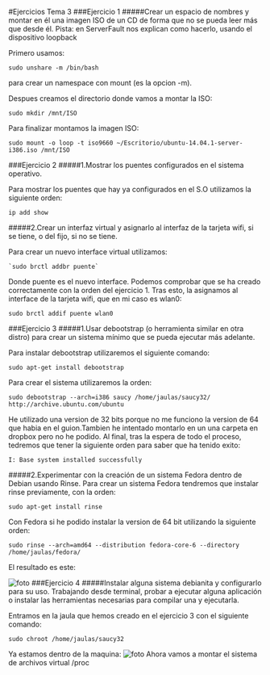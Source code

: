 #Ejercicios Tema 3
###Ejercicio 1
#####Crear un espacio de nombres y montar en él una imagen ISO de un CD de forma que no se pueda leer más que desde él. Pista: en ServerFault nos explican como hacerlo, usando el dispositivo loopback

Primero usamos:

	sudo unshare -m /bin/bash
para crear un namespace con mount (es la opcion -m).

Despues creamos el directorio donde vamos a montar la ISO:

	sudo mkdir /mnt/ISO
    
Para finalizar montamos la imagen ISO:

	sudo mount -o loop -t iso9660 ~/Escritorio/ubuntu-14.04.1-server-i386.iso /mnt/ISO
    
###Ejercicio 2
#####1.Mostrar los puentes configurados en el sistema operativo.

Para mostrar los puentes que hay ya configurados en el S.O utilizamos la siguiente orden:

	ip add show
    

#####2.Crear un interfaz virtual y asignarlo al interfaz de la tarjeta wifi, si se tiene, o del fijo, si no se tiene.

Para crear un nuevo interface virtual utilizamos:

	`sudo brctl addbr puente`
    
Donde puente es el nuevo interface. Podemos comprobar que se ha creado correctamente con la orden del ejercicio 1.
Tras esto, la asignamos al interface de la tarjeta wifi, que en mi caso es wlan0:

	sudo brctl addif puente wlan0
    
###Ejercicio 3
#####1.Usar debootstrap (o herramienta similar en otra distro) para crear un sistema mínimo que se pueda ejecutar más adelante.

Para instalar debootstrap utilizaremos el siguiente comando: 
	
    sudo apt-get install debootstrap
    
Para crear el sistema utilizaremos la orden:

	sudo debootstrap --arch=i386 saucy /home/jaulas/saucy32/ http://archive.ubuntu.com/ubuntu
    
He utilizado una version de 32 bits porque no me funciono la version de 64 que habia en el guion.Tambien he intentado montarlo en un una carpeta en dropbox pero no he podido.
Al final, tras la espera de todo el proceso, tedremos que tener la siguiente orden para saber que ha tenido exito:

	I: Base system installed successfully


#####2.Experimentar con la creación de un sistema Fedora dentro de Debian usando Rinse.
Para crear un sistema Fedora tendremos que instalar rinse previamente, con la orden:

	sudo apt-get install rinse
    
Con Fedora si he podido instalar la version de 64 bit utilizando la siguiente orden:

	sudo rinse --arch=amd64 --distribution fedora-core-6 --directory /home/jaulas/fedora/
    
El resultado es este:

![foto](https://github.com/JavideBaza/GII-2014/blob/master/ejercicios/JavierArandaIzquierdo/Capturas/ejer3tema3)
###Ejercicio 4
#####Instalar alguna sistema debianita y configurarlo para su uso. Trabajando desde terminal, probar a ejecutar alguna aplicación o instalar las herramientas necesarias para compilar una y ejecutarla.

Entramos en la jaula que hemos creado en el ejercicio 3 con el siguiente comando:

	sudo chroot /home/jaulas/saucy32

Ya estamos dentro de la maquina:
![foto](https://github.com/JavideBaza/GII-2014/blob/master/ejercicios/JavierArandaIzquierdo/Capturas/ejer4-1tema3)
Ahora vamos a montar el sistema de archivos virtual /proc